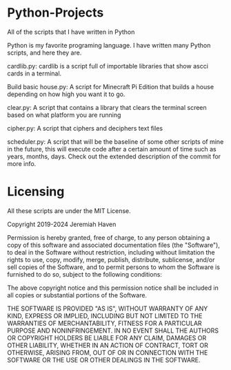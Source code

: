 # Python-Projects
All of the scripts that I have written in Python

Python is my favorite programing language. I have written many Python scripts, and here they are.


cardlib.py:
cardlib is a script full of importable libraries that show ascci cards in a terminal.

Build basic house.py:
A script for Minecraft Pi Edition that builds a house depending on how high you want it to go.

clear.py:
A script that contains a library that clears the terminal screen based on what platform you are running

cipher.py:
A script that ciphers and deciphers text files

scheduler.py:
A script that will be the baseline of some other scripts of mine in the future, this will execute code after a certain amount of time such as
years, months, days. Check out the extended description of the commit for more info.

# Licensing
All these scripts are under the MIT License.

Copyright 2019-2024 Jeremiah Haven

Permission is hereby granted, free of charge, to any person obtaining a copy of this software and associated documentation files (the "Software"), to deal in the Software without restriction, including without limitation the rights to use, copy, modify, merge, publish, distribute, sublicense, and/or sell copies of the Software, and to permit persons to whom the Software is furnished to do so, subject to the following conditions:

The above copyright notice and this permission notice shall be included in all copies or substantial portions of the Software.

THE SOFTWARE IS PROVIDED "AS IS", WITHOUT WARRANTY OF ANY KIND, EXPRESS OR IMPLIED, INCLUDING BUT NOT LIMITED TO THE WARRANTIES OF MERCHANTABILITY, FITNESS FOR A PARTICULAR PURPOSE AND NONINFRINGEMENT. IN NO EVENT SHALL THE AUTHORS OR COPYRIGHT HOLDERS BE LIABLE FOR ANY CLAIM, DAMAGES OR OTHER LIABILITY, WHETHER IN AN ACTION OF CONTRACT, TORT OR OTHERWISE, ARISING FROM, OUT OF OR IN CONNECTION WITH THE SOFTWARE OR THE USE OR OTHER DEALINGS IN THE SOFTWARE.
